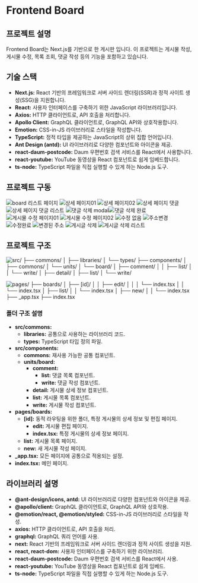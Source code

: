 # Frontend Board
## 프로젝트 설명
Frontend Board는 Next.js를 기반으로 한 게시판 입니다. 이 프로젝트는 게시물 작성, 게시물 수정, 목록 조회, 댓글 작성 등의 기능을 포함하고 있습니다.

## 기술 스택
- **Next.js:** React 기반의 프레임워크로 서버 사이드 렌더링(SSR)과 정적 사이트 생성(SSG)을 지원합니다.
- **React:** 사용자 인터페이스를 구축하기 위한 JavaScript 라이브러리입니다.
- **Axios:** HTTP 클라이언트로, API 호출을 처리합니다.
- **Apollo Client:** GraphQL 클라이언트로, GraphQL API와 상호작용합니다.
- **Emotion:** CSS-in-JS 라이브러리로 스타일을 작성합니다.
- **TypeScript:** 정적 타입을 제공하는 JavaScript의 상위 집합 언어입니다.
- **Ant Design (antd):** UI 라이브러리로 다양한 컴포넌트와 아이콘을 제공.
- **react-daum-postcode:** Daum 우편번호 검색 서비스를 React에서 사용합니다.
- **react-youtube:** YouTube 동영상을 React 컴포넌트로 쉽게 임베드합니다.
- **ts-node:** TypeScript 파일을 직접 실행할 수 있게 하는 Node.js 도구.

## 프로젝트 구동
![board 리스트 페이지](image-4.png)
![상세 페이지01](image-5.png)
![상세 페이지02](image-6.png)
![상세 페이지 댓글](image-7.png)
![상세 페이지 댓글 리스트](image-8.png)
![댓글 삭제 modal](image-9.png)![댓글 삭제 완료](image-10.png)
![게시물 수정 페이지01](image-11.png)
![게시물 수정 페이지02](image-12.png)
![수정 없음](image-13.png)
![주소변경](image-14.png)
![수정완료](image-15.png)
![변경된 주소](image-16.png)
![게시글 삭제](image-17.png)
![게시글 삭제 리스트](image-18.png)

## 프로젝트 구조
![src/
├── commons/
│ ├── libraries/
│ └── types/
├── components/
│ ├── commons/
│ └── units/
│ └── board/
│ ├── comment/
│ │ ├── list/
│ │ └── write/
│ ├── detail/
│ ├── list/
│ └── write/](image-2.png)

![pages/
├── boards/
│ ├── [id]/
│ │ ├── edit/
│ │ │ └── index.tsx
│ │ └── index.tsx
│ ├── list/
│ │ └── index.tsx
│ ├── new/
│ │ └── index.tsx
├── _app.tsx
├── index.tsx](image-3.png)

### 폴더 구조 설명
- **src/commons:**
  - **libraries:** 공통으로 사용하는 라이브러리 코드.
  - **types:** TypeScript 타입 정의 파일.
- **src/components:**
  - **commons:** 재사용 가능한 공통 컴포넌트.
  - **units/board:**
    - **comment:**
      - **list:** 댓글 목록 컴포넌트.
      - **write:** 댓글 작성 컴포넌트.
    - **detail:** 게시물 상세 정보 컴포넌트.
    - **list:** 게시물 목록 컴포넌트.
    - **write:** 게시물 작성 컴포넌트.
- **pages/boards:**
  - **[id]:** 동적 라우팅을 위한 폴더, 특정 게시물의 상세 정보 및 편집 페이지.
    - **edit:** 게시물 편집 페이지.
    - **index.tsx:** 특정 게시물의 상세 정보 페이지.
  - **list:** 게시물 목록 페이지.
  - **new:** 새 게시물 작성 페이지.
- **_app.tsx:** 모든 페이지에 공통으로 적용되는 설정.
- **index.tsx:** 메인 페이지.

## 라이브러리 설명
- **@ant-design/icons, antd:** UI 라이브러리로 다양한 컴포넌트와 아이콘을 제공.
- **@apollo/client:** GraphQL 클라이언트로, GraphQL API와 상호작용.
- **@emotion/react, @emotion/styled:** CSS-in-JS 라이브러리로 스타일을 작성.
- **axios:** HTTP 클라이언트로, API 호출을 처리.
- **graphql:** GraphQL 쿼리 언어를 사용.
- **next:** React 기반의 프레임워크로 서버 사이드 렌더링과 정적 사이트 생성을 지원.
- **react, react-dom:** 사용자 인터페이스를 구축하기 위한 라이브러리.
- **react-daum-postcode:** Daum 우편번호 검색 서비스를 React에서 사용.
- **react-youtube:** YouTube 동영상을 React 컴포넌트로 쉽게 임베드.
- **ts-node:** TypeScript 파일을 직접 실행할 수 있게 하는 Node.js 도구.